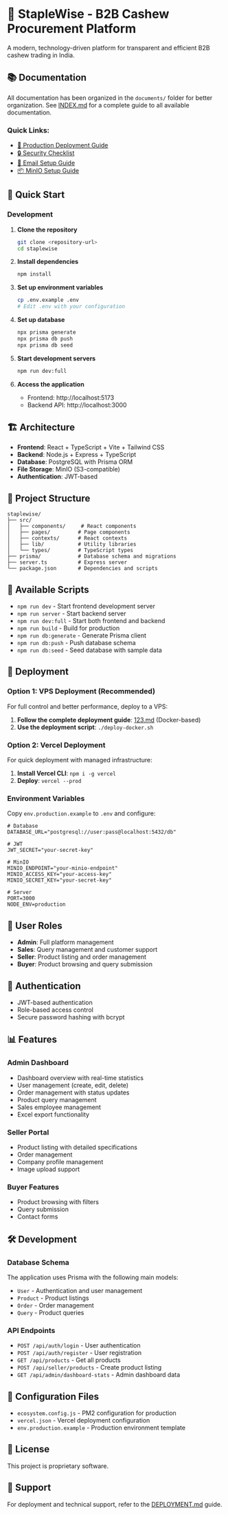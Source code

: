 # 🥜 StapleWise - B2B Cashew Procurement Platform

A modern, technology-driven platform for transparent and efficient B2B cashew trading in India.

## 📚 **Documentation**

All documentation has been organized in the `documents/` folder for better organization. See [INDEX.md](./INDEX.md) for a complete guide to all available documentation.

### **Quick Links:**
- [🚀 Production Deployment Guide](./123.md)
- [🔒 Security Checklist](./SECURITY.md)
- [📧 Email Setup Guide](./EMAIL_SETUP.md)
- [📦 MinIO Setup Guide](./MINIO_SETUP.md)

## 🚀 Quick Start

### Development

1. **Clone the repository**
   ```bash
   git clone <repository-url>
   cd staplewise
   ```

2. **Install dependencies**
   ```bash
   npm install
   ```

3. **Set up environment variables**
   ```bash
   cp .env.example .env
   # Edit .env with your configuration
   ```

4. **Set up database**
   ```bash
   npx prisma generate
   npx prisma db push
   npx prisma db seed
   ```

5. **Start development servers**
   ```bash
   npm run dev:full
   ```

6. **Access the application**
   - Frontend: http://localhost:5173
   - Backend API: http://localhost:3000

## 🏗️ Architecture

- **Frontend**: React + TypeScript + Vite + Tailwind CSS
- **Backend**: Node.js + Express + TypeScript
- **Database**: PostgreSQL with Prisma ORM
- **File Storage**: MinIO (S3-compatible)
- **Authentication**: JWT-based

## 📁 Project Structure

```
staplewise/
├── src/
│   ├── components/     # React components
│   ├── pages/         # Page components
│   ├── contexts/      # React contexts
│   ├── lib/           # Utility libraries
│   └── types/         # TypeScript types
├── prisma/            # Database schema and migrations
├── server.ts          # Express server
└── package.json       # Dependencies and scripts
```

## 🔧 Available Scripts

- `npm run dev` - Start frontend development server
- `npm run server` - Start backend server
- `npm run dev:full` - Start both frontend and backend
- `npm run build` - Build for production
- `npm run db:generate` - Generate Prisma client
- `npm run db:push` - Push database schema
- `npm run db:seed` - Seed database with sample data

## 🚀 Deployment

### Option 1: VPS Deployment (Recommended)

For full control and better performance, deploy to a VPS:

1. **Follow the complete deployment guide**: [123.md](./123.md) (Docker-based)
2. **Use the deployment script**: `./deploy-docker.sh`

### Option 2: Vercel Deployment

For quick deployment with managed infrastructure:

1. **Install Vercel CLI**: `npm i -g vercel`
2. **Deploy**: `vercel --prod`

### Environment Variables

Copy `env.production.example` to `.env` and configure:

```env
# Database
DATABASE_URL="postgresql://user:pass@localhost:5432/db"

# JWT
JWT_SECRET="your-secret-key"

# MinIO
MINIO_ENDPOINT="your-minio-endpoint"
MINIO_ACCESS_KEY="your-access-key"
MINIO_SECRET_KEY="your-secret-key"

# Server
PORT=3000
NODE_ENV=production
```

## 👥 User Roles

- **Admin**: Full platform management
- **Sales**: Query management and customer support
- **Seller**: Product listing and order management
- **Buyer**: Product browsing and query submission

## 🔐 Authentication

- JWT-based authentication
- Role-based access control
- Secure password hashing with bcrypt

## 📊 Features

### Admin Dashboard
- Dashboard overview with real-time statistics
- User management (create, edit, delete)
- Order management with status updates
- Product query management
- Sales employee management
- Excel export functionality

### Seller Portal
- Product listing with detailed specifications
- Order management
- Company profile management
- Image upload support

### Buyer Features
- Product browsing with filters
- Query submission
- Contact forms

## 🛠️ Development

### Database Schema

The application uses Prisma with the following main models:
- `User` - Authentication and user management
- `Product` - Product listings
- `Order` - Order management
- `Query` - Product queries

### API Endpoints

- `POST /api/auth/login` - User authentication
- `POST /api/auth/register` - User registration
- `GET /api/products` - Get all products
- `POST /api/seller/products` - Create product listing
- `GET /api/admin/dashboard-stats` - Admin dashboard data

## 🔧 Configuration Files

- `ecosystem.config.js` - PM2 configuration for production
- `vercel.json` - Vercel deployment configuration
- `env.production.example` - Production environment template

## 📝 License

This project is proprietary software.

## 🤝 Support

For deployment and technical support, refer to the [DEPLOYMENT.md](./DEPLOYMENT.md) guide.